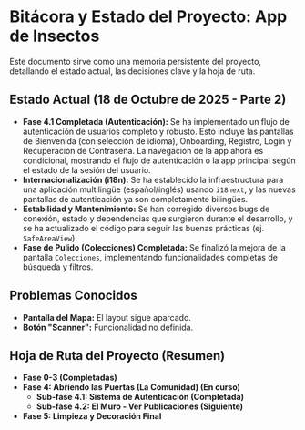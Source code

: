 # Bitácora y Estado del Proyecto: App de Insectos

Este documento sirve como una memoria persistente del proyecto, detallando el estado actual, las decisiones clave y la hoja de ruta.

## Estado Actual (18 de Octubre de 2025 - Parte 2)

- **Fase 4.1 Completada (Autenticación):** Se ha implementado un flujo de autenticación de usuarios completo y robusto. Esto incluye las pantallas de Bienvenida (con selección de idioma), Onboarding, Registro, Login y Recuperación de Contraseña. La navegación de la app ahora es condicional, mostrando el flujo de autenticación o la app principal según el estado de la sesión del usuario.
- **Internacionalización (i18n):** Se ha establecido la infraestructura para una aplicación multilingüe (español/inglés) usando `i18next`, y las nuevas pantallas de autenticación ya son completamente bilingües.
- **Estabilidad y Mantenimiento:** Se han corregido diversos bugs de conexión, estado y dependencias que surgieron durante el desarrollo, y se ha actualizado el código para seguir las buenas prácticas (ej. `SafeAreaView`).
- **Fase de Pulido (Colecciones) Completada:** Se finalizó la mejora de la pantalla `Colecciones`, implementando funcionalidades completas de búsqueda y filtros.

## Problemas Conocidos

- **Pantalla del Mapa:** El layout sigue aparcado.
- **Botón "Scanner":** Funcionalidad no definida.

## Hoja de Ruta del Proyecto (Resumen)

- **Fase 0-3 (Completadas)**
- **Fase 4: Abriendo las Puertas (La Comunidad) (En curso)**
    - **Sub-fase 4.1: Sistema de Autenticación (Completada)**
    - **Sub-fase 4.2: El Muro - Ver Publicaciones (Siguiente)**
- **Fase 5: Limpieza y Decoración Final**
